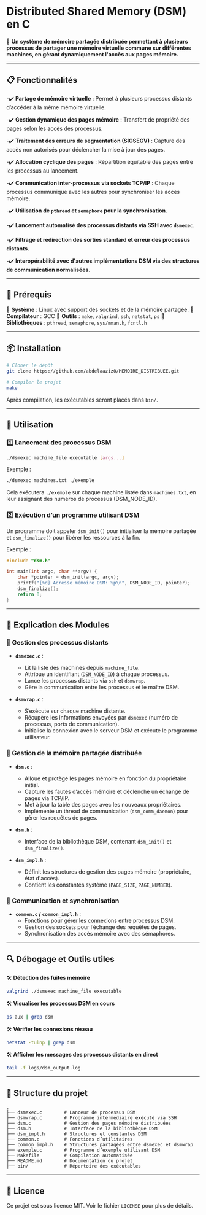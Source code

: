 # Distributed Shared Memory (DSM) en C

📢 **Un système de mémoire partagée distribuée permettant à plusieurs processus de partager une mémoire virtuelle commune sur différentes machines, en gérant dynamiquement l'accès aux pages mémoire.**

---

## 📋 Fonctionnalités
-✔️ **Partage de mémoire virtuelle** : Permet à plusieurs processus distants d’accéder à la même mémoire virtuelle.

-✔️ **Gestion dynamique des pages mémoire** : Transfert de propriété des pages selon les accès des processus.

-✔️ **Traitement des erreurs de segmentation (SIGSEGV)** : Capture des accès non autorisés pour déclencher la mise à jour des pages.

-✔️ **Allocation cyclique des pages** : Répartition équitable des pages entre les processus au lancement.

-✔️ **Communication inter-processus via sockets TCP/IP** : Chaque processus communique avec les autres pour synchroniser les accès mémoire.

-✔️ **Utilisation de `pthread` et `semaphore` pour la synchronisation**.

-✔️ **Lancement automatisé des processus distants via SSH avec `dsmexec`**.

-✔️ **Filtrage et redirection des sorties standard et erreur des processus distants**.

-✔️ **Interopérabilité avec d'autres implémentations DSM via des structures de communication normalisées**.

---

## 🔧 Prérequis
📌 **Système** : Linux avec support des sockets et de la mémoire partagée.
📌 **Compilateur** : GCC
📌 **Outils** : `make`, `valgrind`, `ssh`, `netstat`, `ps`
📌 **Bibliothèques** : `pthread`, `semaphore`, `sys/mman.h`, `fcntl.h`

---

## 📦 Installation
```sh
# Cloner le dépôt
git clone https://github.com/abdelaaziz0/MEMOIRE_DISTRIBUEE.git

# Compiler le projet
make
```

Après compilation, les exécutables seront placés dans `bin/`.

---

## 🚀 Utilisation
### 1️⃣ Lancement des processus DSM
```sh
./dsmexec machine_file executable [args...]
```

Exemple :
```sh
./dsmexec machines.txt ./exemple
```
Cela exécutera `./exemple` sur chaque machine listée dans `machines.txt`, en leur assignant des numéros de processus (DSM_NODE_ID).

### 2️⃣ Exécution d’un programme utilisant DSM
Un programme doit appeler `dsm_init()` pour initialiser la mémoire partagée et `dsm_finalize()` pour libérer les ressources à la fin.

Exemple :
```c
#include "dsm.h"

int main(int argc, char **argv) {
    char *pointer = dsm_init(argc, argv);
    printf("[%d] Adresse mémoire DSM: %p\n", DSM_NODE_ID, pointer);
    dsm_finalize();
    return 0;
}
```

---

## 📝 Explication des Modules
### 📌 Gestion des processus distants
- **`dsmexec.c`** :
  - Lit la liste des machines depuis `machine_file`.
  - Attribue un identifiant (`DSM_NODE_ID`) à chaque processus.
  - Lance les processus distants via `ssh` et `dsmwrap`.
  - Gère la communication entre les processus et le maître DSM.

- **`dsmwrap.c`** :
  - S’exécute sur chaque machine distante.
  - Récupère les informations envoyées par `dsmexec` (numéro de processus, ports de communication).
  - Initialise la connexion avec le serveur DSM et exécute le programme utilisateur.

### 📌 Gestion de la mémoire partagée distribuée
- **`dsm.c`** :
  - Alloue et protège les pages mémoire en fonction du propriétaire initial.
  - Capture les fautes d’accès mémoire et déclenche un échange de pages via TCP/IP.
  - Met à jour la table des pages avec les nouveaux propriétaires.
  - Implémente un thread de communication (`dsm_comm_daemon`) pour gérer les requêtes de pages.

- **`dsm.h`** :
  - Interface de la bibliothèque DSM, contenant `dsm_init()` et `dsm_finalize()`.

- **`dsm_impl.h`** :
  - Définit les structures de gestion des pages mémoire (propriétaire, état d'accès).
  - Contient les constantes système (`PAGE_SIZE`, `PAGE_NUMBER`).

### 📌 Communication et synchronisation
- **`common.c` / `common_impl.h`** :
  - Fonctions pour gérer les connexions entre processus DSM.
  - Gestion des sockets pour l’échange des requêtes de pages.
  - Synchronisation des accès mémoire avec des sémaphores.

---

## 🔍 Débogage et Outils utiles
🛠 **Détection des fuites mémoire**
```sh
valgrind ./dsmexec machine_file executable
```

🛠 **Visualiser les processus DSM en cours**
```sh
ps aux | grep dsm
```

🛠 **Vérifier les connexions réseau**
```sh
netstat -tulnp | grep dsm
```

🛠 **Afficher les messages des processus distants en direct**
```sh
tail -f logs/dsm_output.log
```

---

## 📂 Structure du projet
```
.
├── dsmexec.c        # Lanceur de processus DSM
├── dsmwrap.c        # Programme intermédiaire exécuté via SSH
├── dsm.c            # Gestion des pages mémoire distribuées
├── dsm.h            # Interface de la bibliothèque DSM
├── dsm_impl.h       # Structures et constantes DSM
├── common.c         # Fonctions d’utilitaires
├── common_impl.h    # Structures partagées entre dsmexec et dsmwrap
├── exemple.c        # Programme d’exemple utilisant DSM
├── Makefile         # Compilation automatisée
├── README.md        # Documentation du projet
├── bin/             # Répertoire des exécutables
```

---

## 📄 Licence
Ce projet est sous licence MIT. Voir le fichier `LICENSE` pour plus de détails.

